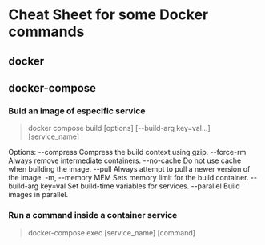 # Cheat Sheet for some Docker commands

## docker

## docker-compose

### Buid an image of especific service

> docker compose build [options] [--build-arg key=val...] [service_name]

Options:
    --compress              Compress the build context using gzip.
    --force-rm              Always remove intermediate containers.
    --no-cache              Do not use cache when building the image.
    --pull                  Always attempt to pull a newer version of the image.
    -m, --memory MEM        Sets memory limit for the build container.
    --build-arg key=val     Set build-time variables for services.
    --parallel              Build images in parallel.

### Run a command inside a container service

> docker-compose exec [service_name] [command]